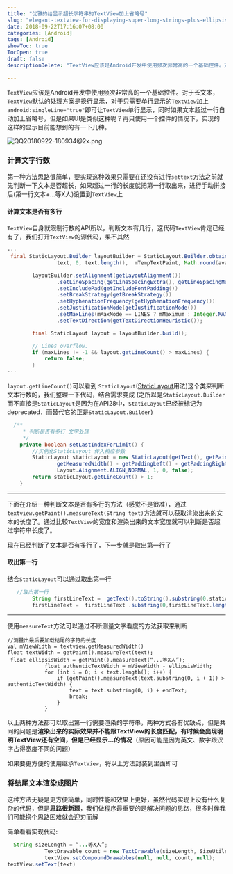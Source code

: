 ```yaml
---
title: "优雅的给显示超长字符串的TextView加上省略号"
slug: "elegant-textview-for-displaying-super-long-strings-plus-ellipsis"
date: 2018-09-22T17:16:07+08:00
categories: [Android]
tags: [Android]
showToc: true
TocOpen: true
draft: false
descriptionDelete: "TextView应该是Android开发中使用频次非常高的一个基础控件。对于长文本，TextView默认的处理方案是换行显示，对于只需要单行"

---
```

                
`TextView`应该是Android开发中使用频次非常高的一个基础控件。对于长文本，`TextView`默认的处理方案是换行显示，对于只需要单行显示的`TextView`加上`android:singleLine="true"`即可让`TextView`单行显示，同时如果文本超过一行自动加上省略号，但是如果UI是类似这种呢？再只使用一个控件的情况下，实现的这样的显示目前能想到的有一下几种。

![QQ20180922-180934@2x.png][2]

### 计算文字行数
第一种方法思路很简单，要实现这种效果只需要在还没有进行`settext`方法之前就先判断一下文本是否超长，如果超过一行的长度就把第一行取出来，进行手动拼接后(第一行文本+...等X人)设置到`TextView`上
#### 计算文本是否有多行
`TextView`自身就限制行数的API所以，判断文本有几行，这代码`TextView`肯定已经有了，我们打开`TextView`的源代码，果不其然

```java
···
 final StaticLayout.Builder layoutBuilder = StaticLayout.Builder.obtain(
                text, 0, text.length(),  mTempTextPaint, Math.round(availableSpace.right));

        layoutBuilder.setAlignment(getLayoutAlignment())
                .setLineSpacing(getLineSpacingExtra(), getLineSpacingMultiplier())
                .setIncludePad(getIncludeFontPadding())
                .setBreakStrategy(getBreakStrategy())
                .setHyphenationFrequency(getHyphenationFrequency())
                .setJustificationMode(getJustificationMode())
                .setMaxLines(mMaxMode == LINES ? mMaximum : Integer.MAX_VALUE)
                .setTextDirection(getTextDirectionHeuristic());

        final StaticLayout layout = layoutBuilder.build();

        // Lines overflow.
        if (maxLines != -1 && layout.getLineCount() > maxLines) {
            return false;
        }
···
```
`layout.getLineCount()`可以看到 `StaticLayout`([StaticLayout][1]用法)这个类来判断文本行数的，我们整理一下代码，结合需求变成
(之所以是`StaticLayout.Builder`而不直接是`StaticLayout`是因为在API28中，`StaticLayout`已经被标记为deprecated，而替代它的正是`StaticLayout.Builder`)  

```java
  /**
     * 判断是否有多行 文字处理
     */
    private boolean setLastIndexForLimit() {
        //实例化StaticLayout 传入相应参数
        StaticLayout staticLayout = new StaticLayout(getText(), getPaint(),
                getMeasuredWidth() - getPaddingLeft() - getPaddingRight(),
                Layout.Alignment.ALIGN_NORMAL, 1, 0, false);
        return staticLayout.getLineCount() > 1;
    }

```

---

下面在介绍一种判断文本是否有多行的方法（感觉不是很准），通过`textview.getPaint().measureText(String text)`方法就可以获取渲染出来的文本的长度了。通过比较`TextView`的宽度和渲染出来的文本宽度就可以判断是否超过字符串长度了。

现在已经判断了文本是否有多行了，下一步就是取出第一行了

#### 取出第一行
结合`StaticLayout`可以通过取出第一行
```java
   //取出第一行
        String firstLineText =  getText().toString().substring(0,staticLayout.getLineEnd(0));
        firstLineText =  firstLineText .substring(0,firstLineText.length() - endText.length());
```
---

使用`measureText`方法可以通过不断测量文字看度的方法获取来判断
```
//测量出最后要加载结尾的字符的长度
val mViewWidth = textview.getMeasuredWidth()
float textWidth = getPaint().measureText(text);
 float ellipsisWidth = getPaint().measureText(“...等X人”);
            float authenticTextWidth = mViewWidth - ellipsisWidth;
            for (int i = 0; i < text.length(); i++) {
                if (getPaint().measureText(text.substring(0, i + 1)) > authenticTextWidth) {
                    text = text.substring(0, i) + endText;
                    break;
                }
            }
```

以上两种方法都可以取出第一行需要渲染的字符串，两种方式各有优缺点，但是共同的问题是**渲染出来的实际效果并不能跟TextView的长度匹配，有时候会出现明明TextView还有空间，但是已经显示...的情况**（原因可能是因为英文、数字跟汉字占得宽度不同的问题）

如果要更方便的使用继承`TextView`，将以上方法封装到里面即可

### 将结尾文本渲染成图片

这种方法无疑是更方便简单，同时性能和效果上更好，虽然代码实现上没有什么复杂的代码，但是**思路很新颖**，我们做程序最重要的是解决问题的思路，很多时候我们可能换个思路困难就会迎刃而解

简单看看实现代码:
```java
  String sizeLength = “...等X人”;
            TextDrawable count = new TextDrawable(sizeLength, SizeUtils.sp2px(16), context.getResources().getColor(R.color.title), Color.TRANSPARENT, 0, 0);
            textView.setCompoundDrawables(null, null, count, null);
textView.setText(text)

```


  [1]: https://developer.android.com/reference/android/text/StaticLayout
  [2]: https://static.apkdv.com/qiniu_image//blog/image/QQ20180922-180934@2x.png#mirages-width=400&mirages-height=158&mirages-cdn-type=1